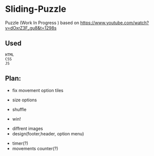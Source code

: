 # Sliding-Puzzle
Puzzle (Work In Progress )
based on https://www.youtube.com/watch?v=dOxrZ3F_gu8&t=1298s
## Used
	HTML
	CSS
	JS
## Plan:
- fix movement option tiles
* size options
+ shuffle
- win!
+ diffrent images
+ design(footer,header, option menu)
* timer(?)
* movements counter(?)
